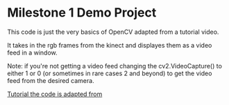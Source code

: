 # Milestone 1 Demo Project

This code is just the very basics of OpenCV adapted from a tutorial video.

It takes in the rgb frames from the kinect and displayes them as a video feed in a window.

Note: if you're not getting a video feed changing the cv2.VideoCapture() to either 1 or 0 (or sometimes in rare cases 2 and beyond) to get the video feed from the desired camera.

[Tutorial the code is adapted from](https://www.youtube.com/watch?v=FygLqV15TxQ)